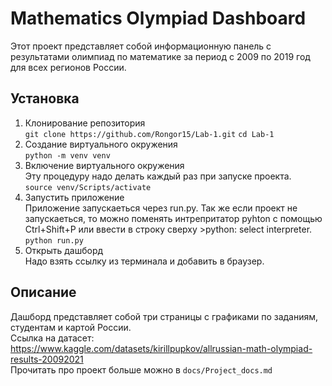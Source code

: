 # Mathematics Olympiad Dashboard
Этот проект представляет собой информационную панель с результатами олимпиад по математике за период с 2009 по 2019 год для всех регионов России.
## Установка
1. Клонирование репозитория   
```git clone https://github.com/Rongor15/Lab-1.git```
```cd Lab-1```
2. Создание виртуального окружения\
```python -m venv venv```
3. Включение виртуального окружения\
Эту процедуру надо делать каждый раз при запуске проекта.\
```source venv/Scripts/activate```
4. Запустить приложение\
Приложение запускаеться через run.py. 
Так же если проект не запускаеться, то можно поменять интрепритатор pyhton с помощью Ctrl+Shift+P или ввести в строку сверху >python: select interpreter.  
```python run.py```
5. Открыть дашборд\
Надо взять ссылку из терминала и добавить в браузер.
## Описание
Дашборд представляет собой три страницы с графиками по заданиям, студентам и картой России.   
Ссылка на датасет: https://www.kaggle.com/datasets/kirillpupkov/allrussian-math-olympiad-results-20092021  
Прочитать про проект больше можно в ```docs/Project_docs.md```